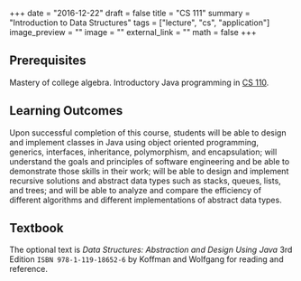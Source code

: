+++
date = "2016-12-22"
draft = false
title = "CS 111"
summary = "Introduction to Data Structures"
tags = ["lecture", "cs", "application"]
image_preview = ""
image = ""
external_link = ""
math = false
+++

## Prerequisites

Mastery of college algebra. Introductory Java programming in [CS 110](../cs110).

## Learning Outcomes

<i class="fa fa-code fa-2x fa-pull-left fa-border" aria-hidden="true"></i> Upon successful completion of this course, students will be able to design and implement classes in Java using object oriented programming, generics, interfaces, inheritance, polymorphism, and encapsulation; will understand the goals and principles of software engineering and be able to demonstrate those skills in their work; will be able to design and implement recursive solutions and abstract data types such as stacks, queues, lists, and trees; and will be able to analyze and compare the efficiency of different algorithms and different implementations of abstract data types.

## Textbook

The optional text is _Data Structures: Abstraction and Design Using Java_ 3rd Edition `ISBN 978-1-119-18652-6` by Koffman and Wolfgang for reading and reference.
